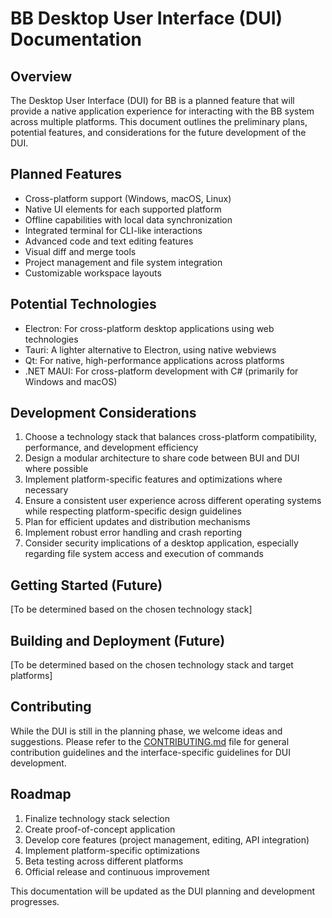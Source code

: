 # BB Desktop User Interface (DUI) Documentation

## Overview

The Desktop User Interface (DUI) for BB is a planned feature that will provide a native application experience for interacting with the BB system across multiple platforms. This document outlines the preliminary plans, potential features, and considerations for the future development of the DUI.

## Planned Features

- Cross-platform support (Windows, macOS, Linux)
- Native UI elements for each supported platform
- Offline capabilities with local data synchronization
- Integrated terminal for CLI-like interactions
- Advanced code and text editing features
- Visual diff and merge tools
- Project management and file system integration
- Customizable workspace layouts

## Potential Technologies

- Electron: For cross-platform desktop applications using web technologies
- Tauri: A lighter alternative to Electron, using native webviews
- Qt: For native, high-performance applications across platforms
- .NET MAUI: For cross-platform development with C# (primarily for Windows and macOS)

## Development Considerations

1. Choose a technology stack that balances cross-platform compatibility, performance, and development efficiency
2. Design a modular architecture to share code between BUI and DUI where possible
3. Implement platform-specific features and optimizations where necessary
4. Ensure a consistent user experience across different operating systems while respecting platform-specific design guidelines
5. Plan for efficient updates and distribution mechanisms
6. Implement robust error handling and crash reporting
7. Consider security implications of a desktop application, especially regarding file system access and execution of commands

## Getting Started (Future)

[To be determined based on the chosen technology stack]

## Building and Deployment (Future)

[To be determined based on the chosen technology stack and target platforms]

## Contributing

While the DUI is still in the planning phase, we welcome ideas and suggestions. Please refer to the [CONTRIBUTING.md](../CONTRIBUTING.md) file for general contribution guidelines and the interface-specific guidelines for DUI development.

## Roadmap

1. Finalize technology stack selection
2. Create proof-of-concept application
3. Develop core features (project management, editing, API integration)
4. Implement platform-specific optimizations
5. Beta testing across different platforms
6. Official release and continuous improvement

This documentation will be updated as the DUI planning and development progresses.